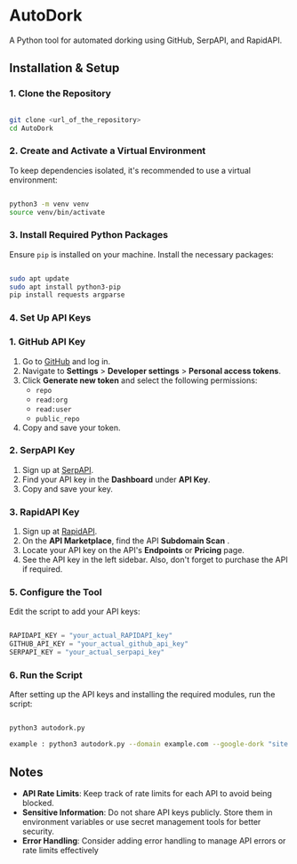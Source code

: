 # AutoDork

A Python tool for automated dorking using GitHub, SerpAPI, and RapidAPI.

## Installation & Setup

### 1. **Clone the Repository**

```bash

git clone <url_of_the_repository>
cd AutoDork

```

### 2. **Create and Activate a Virtual Environment**

To keep dependencies isolated, it's recommended to use a virtual environment:

```bash

python3 -m venv venv
source venv/bin/activate

```

### 3. **Install Required Python Packages**

Ensure `pip` is installed on your machine. Install the necessary packages:

```bash

sudo apt update
sudo apt install python3-pip
pip install requests argparse

```

### 4. **Set Up API Keys**

### 1. **GitHub API Key**

1. Go to [GitHub](https://github.com/) and log in.
2. Navigate to **Settings** > **Developer settings** > **Personal access tokens**.
3. Click **Generate new token** and select the following permissions:
    - `repo`
    - `read:org`
    - `read:user`
    - `public_repo`
4. Copy and save your token.

### 2. **SerpAPI Key**

1. Sign up at [SerpAPI](https://serpapi.com/).
2. Find your API key in the **Dashboard** under **API Key**.
3. Copy and save your key.

### 3. **RapidAPI Key**

1. Sign up at [RapidAPI](https://rapidapi.com/).
2. On the **API Marketplace**, find the API **Subdomain Scan** .
3. Locate your API key on the API's **Endpoints** or **Pricing** page.
4. See the API key in the left sidebar. Also, don't forget to purchase the API if required. 

### 5. **Configure the Tool**

Edit the script to add your API keys:

```python

RAPIDAPI_KEY = "your_actual_RAPIDAPI_key"  
GITHUB_API_KEY = "your_actual_github_api_key"
SERPAPI_KEY = "your_actual_serpapi_key"

```

### 6. **Run the Script**

After setting up the API keys and installing the required modules, run the script:

```bash

python3 autodork.py

example : python3 autodork.py --domain example.com --google-dork "site:example.com inurl:admin" --github-dork "password filename:.env domain:example.com"

```

## Notes

- **API Rate Limits**: Keep track of rate limits for each API to avoid being blocked.
- **Sensitive Information**: Do not share API keys publicly. Store them in environment variables or use secret management tools for better security.
- **Error Handling**: Consider adding error handling to manage API errors or rate limits effectively
